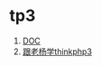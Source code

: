 # tp3

1. [DOC](http://www.kancloud.cn/manual/thinkphp/1678)
2. [跟老杨学thinkphp3](http://www.kancloud.cn/yangweijie/yang_book/92)

